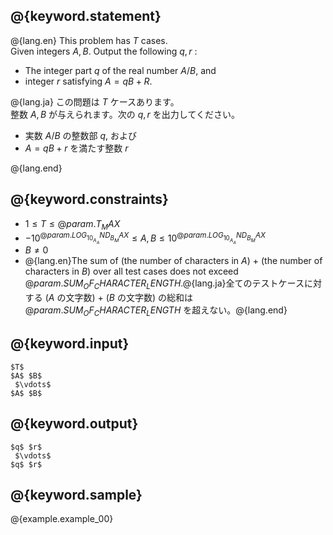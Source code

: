 ## @{keyword.statement}

@{lang.en}
This problem has $T$ cases.  
Given integers $A, B$. Output the following $q, r$ :

- The integer part $q$ of the real number $A / B$, and
- integer $r$ satisfying $A = qB + R$.

@{lang.ja}
この問題は $T$ ケースあります。  
整数 $A, B$ が与えられます。次の $q, r$ を出力してください。

- 実数 $A / B$ の整数部 $q$, および
- $A = qB + r$ を満たす整数 $r$ 

@{lang.end}

## @{keyword.constraints}

- $1 \leq T \leq @{param.T_MAX}$
- $-10^{@{param.LOG_10_A_AND_B_MAX}} \leq A, B \leq 10^{@{param.LOG_10_A_AND_B_MAX}}$
- $B \neq 0$
- @{lang.en}The sum of (the number of characters in $A$) $+$ (the number of characters in $B$) over all test cases does not exceed $@{param.SUM_OF_CHARACTER_LENGTH}$.@{lang.ja}全てのテストケースに対する ($A$ の文字数) $+$ ($B$ の文字数) の総和は $@{param.SUM_OF_CHARACTER_LENGTH}$ を超えない。@{lang.end}

## @{keyword.input}

```
$T$
$A$ $B$
 $\vdots$
$A$ $B$
```

## @{keyword.output}

```
$q$ $r$
 $\vdots$
$q$ $r$
```

## @{keyword.sample}

@{example.example_00}
